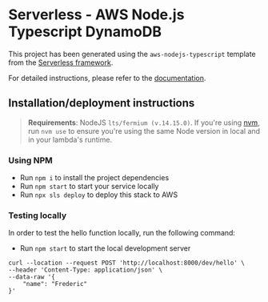 # Serverless - AWS Node.js Typescript DynamoDB

This project has been generated using the `aws-nodejs-typescript` template from the [Serverless framework](https://www.serverless.com/).

For detailed instructions, please refer to the [documentation](https://www.serverless.com/framework/docs/providers/aws/).

## Installation/deployment instructions

> **Requirements**: NodeJS `lts/fermium (v.14.15.0)`. If you're using [nvm](https://github.com/nvm-sh/nvm), run `nvm use` to ensure you're using the same Node version in local and in your lambda's runtime.

### Using NPM

- Run `npm i` to install the project dependencies
- Run `npm start` to start your service locally
- Run `npx sls deploy` to deploy this stack to AWS

### Testing locally

In order to test the hello function locally, run the following command:

- Run `npm start` to start the local development server

```
curl --location --request POST 'http://localhost:8000/dev/hello' \
--header 'Content-Type: application/json' \
--data-raw '{
    "name": "Frederic"
}'
```
